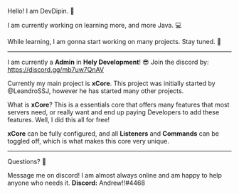 Hello! I am DevDipin. 👋

I am currently working on learning more, and more Java. 💻

While learning, I am gonna start working on many projects. Stay tuned. 👀

-----------------------------------------------------

I am currently a **Admin** in __Hely Development__! 😎
Join the discord by: https://discord.gg/mb7uw7QnAV

Currently my main project is **xCore**. This project was initially started by @LeandroSSJ, however he has started many other projects.

What is **xCore**? This is a essentials core that offers many features that most servers need, or really want and end up paying Developers to add these features. Well, I did this all for free!

**xCore** can be fully configured, and all **Listeners** and **Commands** can be toggled off, which is what makes this core very unique.

-----------------------------------------------------

Questions? 📌

Message me on discord! I am almost always online and am happy to help anyone who needs it.
**Discord:** Andrew!!#4468
